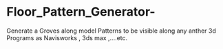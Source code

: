 # Floor_Pattern_Generator-
Generate a Groves along model Patterns to be visible along any anther 3d  Programs as Navisworks , 3ds max ,....etc.
